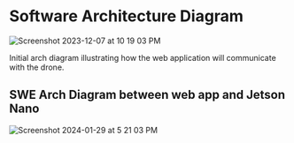 # Software Architecture Diagram 

![Screenshot 2023-12-07 at 10 19 03 PM](https://github.com/ujalil101/Pizzair/assets/74789609/05af49bf-c516-4dab-9576-6987fccf92e7)


Initial arch diagram illustrating how the web application will communicate with the drone. 

## SWE Arch Diagram between web app and Jetson Nano
![Screenshot 2024-01-29 at 5 21 03 PM](https://github.com/ujalil101/Pizzair/assets/74789609/3666eff7-9087-4d4c-97e7-82f90717066e)

